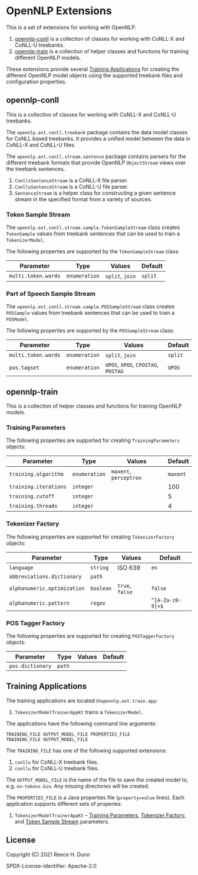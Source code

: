 # OpenNLP Extensions
This is a set of extensions for working with OpenNLP.
1. [opennlp-conll](#opennlp-conll) is a collection of classes for working
   with CoNLL-X and CoNLL-U treebanks.
2. [opennlp-train](#opennlp-train) is a collection of helper classes and
   functions for training different OpenNLP models.

These extensions provide several [Training Applications](#training-applications)
for creating the different OpenNLP model objects using the supported treebank
files and configuration properties.

## opennlp-conll
This is a collection of classes for working with CoNLL-X and CoNLL-U treebanks.

The `opennlp.ext.conll.treebank` package contains the data model classes for
CoNLL based treebanks. It provides a unified model between the data in
CoNLL-X and CoNLL-U files.

The `opennlp.ext.conll.stream.sentence` package contains parsers for the
different treebank formats that provide OpenNLP `ObjectStream` views over the
treebank sentences.
1. `ConllxSentenceStream` is a CoNLL-X file parser.
2. `ConlluSentenceStream` is a CoNLL-U file parser.
3. `SentenceStream` is a helper class for constructing a given sentence stream
   in the specified format from a variety of sources.

### Token Sample Stream
The `opennlp.ext.conll.stream.sample.TokenSampleStream` class creates
`TokenSample` values from treebank sentences that can be used to train
a `TokenizerModel`.

The following properties are supported by the `TokenSampleStream` class:

| Parameter           | Type          | Values          | Default  |
|---------------------|---------------|-----------------|----------|
| `multi.token.words` | `enumeration` | `split`, `join` | `split`  |

### Part of Speech Sample Stream
The `opennlp.ext.conll.stream.sample.POSSampleStream` class creates `POSSample`
values from treebank sentences that can be used to train a `POSModel`.

The following properties are supported by the `POSSampleStream` class:

| Parameter           | Type          | Values                              | Default |
|---------------------|---------------|-------------------------------------|---------|
| `multi.token.words` | `enumeration` | `split`, `join`                     | `split` |
| `pos.tagset`        | `enumeration` | `UPOS`, `XPOS`, `CPOSTAG`, `POSTAG` | `UPOS`  |

## opennlp-train
This is a collection of helper classes and functions for training OpenNLP
models.

### Training Parameters
The following properties are supported for creating `TrainingParameters`
objects:

| Parameter             | Type          | Values                 | Default  |
|-----------------------|---------------|------------------------|----------|
| `training.algorithm`  | `enumeration` | `maxent`, `perceptron` | `maxent` |
| `training.iterations` | `integer`     |                        | 100      |
| `training.cutoff`     | `integer`     |                        | 5        |
| `training.threads`    | `integer`     |                        | 4        |

### Tokenizer Factory
The following properties are supported for creating `TokenizerFactory` objects:

| Parameter                   | Type      | Values          | Default          |
|-----------------------------|-----------|-----------------|------------------|
| `language`                  | `string`  | ISO 639         | `en`             |
| `abbreviations.dictionary`  | `path`    |                 |                  |
| `alphanumeric.optimization` | `boolean` | `true`, `false` | `false`          |
| `alphanumeric.pattern`      | `regex`   |                 | `^[A-Za-z0-9]+$` |

### POS Tagger Factory
The following properties are supported for creating `POSTaggerFactory` objects:

| Parameter         | Type   | Values | Default |
|-------------------|--------|--------|---------|
| `pos.dictionary`  | `path` |        |         |

## Training Applications
The training applications are located in`opennlp.ext.train.app`:
1. `TokenizerModelTrainerAppKt` trains a `TokenizerModel`.

The applications have the following command line arguments:

    TRAINING_FILE OUTPUT_MODEL_FILE PROPERTIES_FILE
    TRAINING_FILE OUTPUT_MODEL_FILE

The `TRAINING_FILE` has one of the following supported extensions:
1. `conllx` for CoNLL-X treebank files.
2. `conllu` for CoNLL-U treebank files.

The `OUTPUT_MODEL_FILE` is the name of the file to save the created model to,
e.g. `en-tokens.bin`. Any missing directories will be created.

The `PROPERTIES_FILE` is a Java properties file (`property=value` lines). Each
application supports different sets of properies:
1. `TokenizerModelTrainerAppKt` &ndash; [Training Parameters](#training-parameters),
   [Tokenizer Factory](#tokenizer-factory), and
   [Token Sample Stream](#token-sample-stream) parameters.

## License
Copyright (C) 2021 Reece H. Dunn

SPDX-License-Identifier: Apache-2.0
